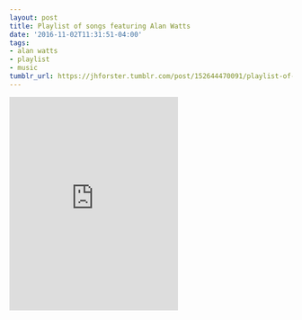 ```yaml
---
layout: post
title: Playlist of songs featuring Alan Watts
date: '2016-11-02T11:31:51-04:00'
tags:
- alan watts
- playlist
- music
tumblr_url: https://jhforster.tumblr.com/post/152644470091/playlist-of-songs-featuring-alan-watts
---
```

<iframe src="https://embed.spotify.com/?uri=spotify%3Auser%3A1214662664%3Aplaylist%3A16DtRPkSPPNOwsvgC7xA6w" width="300" height="380" frameborder="0"></iframe>

